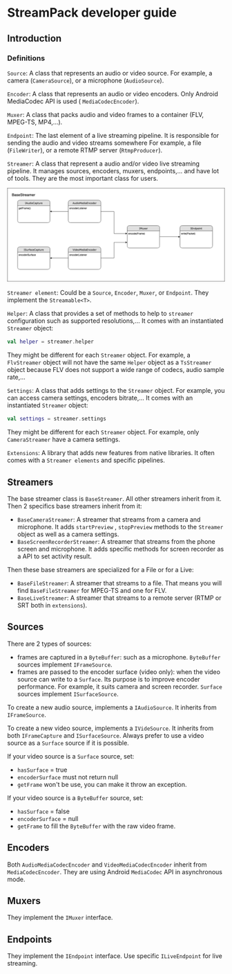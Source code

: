 # StreamPack developer guide

## Introduction

### Definitions

`Source`:
A class that represents an audio or video source. For example, a camera (`CameraSource`), or a
microphone (`AudioSource`).

`Encoder`:
A class that represents an audio or video encoders. Only Android MediaCodec API is used (
`MediaCodecEncoder`).

`Muxer`:
A class that packs audio and video frames to a container (FLV, MPEG-TS, MP4,...).

`Endpoint`:
The last element of a live streaming pipeline. It is responsible for sending the audio and video
streams somewhere For example, a file (`FileWriter`), or a remote RTMP server (`RtmpProducer`).

`Streamer`:
A class that represent a audio and/or video live streaming pipeline. It manages sources, encoders,
muxers, endpoints,... and have lot of tools. They are the most important class for users.

![streamer.png](https://github.com/ThibaultBee/StreamPack/blob/master/docs/assets/streamer.png)

`Streamer element`:
Could be a `Source`, `Encoder`, `Muxer`, or `Endpoint`. They implement the `Streamable<T>`.

`Helper`:
A class that provides a set of methods to help to `streamer` configuration such as supported
resolutions,... It comes with an instantiated `Streamer` object:

```kotlin
val helper = streamer.helper
```

They might be different for each `Streamer` object. For example, a `FlvStreamer` object will not
have the same `Helper` object as a `TsStreamer` object because FLV does not support a wide range of
codecs, audio sample rate,...

`Settings`:
A class that adds settings to the `Streamer` object. For example, you can access camera settings,
encoders bitrate,... It comes with an instantiated `Streamer` object:

```kotlin
val settings = streamer.settings
```

They might be different for each `Streamer` object. For example, only `CameraStreamer` have a camera
settings.

`Extensions`:
A library that adds new features from native libraries. It often comes with a `Streamer elements`
and specific pipelines.

## Streamers

The base streamer class is `BaseStreamer`. All other streamers inherit from it. Then 2 specifics
base streamers inherit from it:

- `BaseCameraStreamer`: A streamer that streams from a camera and microphone. It adds `startPreview`
  , `stopPreview` methods to the `Streamer` object as well as a camera settings.
- `BaseScreenRecorderStreamer`: A streamer that streams from the phone screen and microphone. It
  adds specific methods for screen recorder as a API to set activity result.

Then these base streamers are specialized for a File or for a Live:

- `BaseFileStreamer`: A streamer that streams to a file. That means you will find
  `BaseFileStreamer` for MPEG-TS and one for FLV.
- `BaseLiveStreamer`: A streamer that streams to a remote server (RTMP or SRT both in `extensions`).

## Sources

There are 2 types of sources:

- frames are captured in a `ByteBuffer`: such as a microphone. `ByteBuffer` sources
  implement `IFrameSource`.
- frames are passed to the encoder surface (video only): when the video source can write to
  a `Surface`. Its purpose is to improve encoder performance. For example, it suits camera and
  screen recorder. `Surface` sources implement `ISurfaceSource`.

To create a new audio source, implements a `IAudioSource`. It inherits from `IFrameSource`.

To create a new video source, implements a `IVideSource`. It inherits from both `IFrameCapture`
and `ISurfaceSource`. Always prefer to use a video source as a `Surface` source if it is possible.

If your video source is a `Surface` source, set:

- `hasSurface` = true
- `encoderSurface` must not return null
- `getFrame` won't be use, you can make it throw an exception.

If your video source is a `ByteBuffer` source, set:

- `hasSurface` = false
- `encoderSurface` = null
- `getFrame` to fill the `ByteBuffer` with the raw video frame.

## Encoders

Both `AudioMediaCodecEncoder` and `VideoMediaCodecEncoder` inherit from `MediaCodecEncoder`. They
are using Android `MediaCodec` API in asynchronous mode.

## Muxers

They implement the `IMuxer` interface.

## Endpoints

They implement the `IEndpoint` interface. Use specific `ILiveEndpoint` for live streaming.